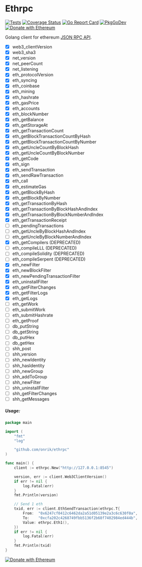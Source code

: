 # Ethrpc
[![Tests](https://github.com/onrik/ethrpc/workflows/Tests/badge.svg)](https://github.com/onrik/ethrpc/actions)
[![Coverage Status](https://coveralls.io/repos/github/onrik/ethrpc/badge.svg?branch=master)](https://coveralls.io/github/onrik/ethrpc?branch=master)
[![Go Report Card](https://goreportcard.com/badge/github.com/onrik/ethrpc)](https://goreportcard.com/report/github.com/onrik/ethrpc)
[![PkgGoDev](https://pkg.go.dev/badge/github.com/onrik/ethrpc)](https://pkg.go.dev/github.com/onrik/ethrpc)
[![Donate with Ethereum](https://en.cryptobadges.io/badge/micro/0xf4144308d6D67A1F00a61A596c0eB7B08411344a)](https://en.cryptobadges.io/donate/0xf4144308d6D67A1F00a61A596c0eB7B08411344a)

Golang client for ethereum [JSON RPC API](https://github.com/ethereum/wiki/wiki/JSON-RPC).

- [x] web3_clientVersion
- [x] web3_sha3
- [x] net_version
- [x] net_peerCount
- [x] net_listening
- [x] eth_protocolVersion
- [x] eth_syncing
- [x] eth_coinbase
- [x] eth_mining
- [x] eth_hashrate
- [x] eth_gasPrice
- [x] eth_accounts
- [x] eth_blockNumber
- [x] eth_getBalance
- [x] eth_getStorageAt
- [x] eth_getTransactionCount
- [x] eth_getBlockTransactionCountByHash
- [x] eth_getBlockTransactionCountByNumber
- [x] eth_getUncleCountByBlockHash
- [x] eth_getUncleCountByBlockNumber
- [x] eth_getCode
- [x] eth_sign
- [x] eth_sendTransaction
- [x] eth_sendRawTransaction
- [x] eth_call
- [x] eth_estimateGas
- [x] eth_getBlockByHash
- [x] eth_getBlockByNumber
- [x] eth_getTransactionByHash
- [x] eth_getTransactionByBlockHashAndIndex
- [x] eth_getTransactionByBlockNumberAndIndex
- [x] eth_getTransactionReceipt
- [ ] eth_pendingTransactions
- [ ] eth_getUncleByBlockHashAndIndex
- [ ] eth_getUncleByBlockNumberAndIndex
- [x] eth_getCompilers (DEPRECATED)
- [ ] eth_compileLLL (DEPRECATED)
- [ ] eth_compileSolidity (DEPRECATED)
- [ ] eth_compileSerpent (DEPRECATED)
- [x] eth_newFilter
- [x] eth_newBlockFilter
- [x] eth_newPendingTransactionFilter
- [x] eth_uninstallFilter
- [x] eth_getFilterChanges
- [x] eth_getFilterLogs
- [x] eth_getLogs
- [ ] eth_getWork
- [ ] eth_submitWork
- [ ] eth_submitHashrate
- [ ] eth_getProof
- [ ] db_putString
- [ ] db_getString
- [ ] db_putHex
- [ ] db_getHex
- [ ] shh_post
- [ ] shh_version
- [ ] shh_newIdentity
- [ ] shh_hasIdentity
- [ ] shh_newGroup
- [ ] shh_addToGroup
- [ ] shh_newFilter
- [ ] shh_uninstallFilter
- [ ] shh_getFilterChanges
- [ ] shh_getMessages

##### Usage:
```go
package main

import (
    "fmt"
    "log"

    "github.com/onrik/ethrpc"
)

func main() {
    client := ethrpc.New("http://127.0.0.1:8545")

    version, err := client.Web3ClientVersion()
    if err != nil {
        log.Fatal(err)
    }
    fmt.Println(version)

    // Send 1 eth
    txid, err := client.EthSendTransaction(ethrpc.T{
        From:  "0x6247cf0412c6462da2a51d05139e2a3c6c630f0a",
        To:    "0xcfa202c4268749fbb5136f2b68f7402984ed444b",
        Value: ethrpc.Eth1(),
    })
    if err != nil {
        log.Fatal(err)
    }
    fmt.Println(txid)
}
```

[![Donate with Ethereum](https://en.cryptobadges.io/badge/big/0xf4144308d6D67A1F00a61A596c0eB7B08411344a?showBalance=true)](https://en.cryptobadges.io/donate/0xf4144308d6D67A1F00a61A596c0eB7B08411344a)

